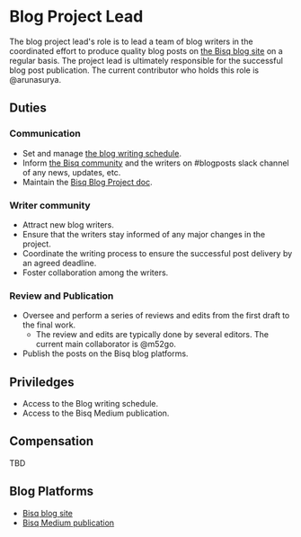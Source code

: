 # Blog Project Lead

The blog project lead's role is to lead a team of blog writers in the coordinated effort to produce quality blog posts on [the Bisq blog site](https://bisq.network/blog/) on a regular basis. The project lead is ultimately responsible for the successful blog post publication. The current contributor who holds this role is @arunasurya.

## Duties

### Communication
- Set and manage [the blog writing schedule](https://docs.google.com/spreadsheet/d/1En6LwJQlzpsY5rOSuiZa2ThoI8rrdlTNoJK1ZlsIi38/edit#gid=0).
- Inform [the Bisq community](https://bisq.community/t/call-for-blog-writers/7040/8) and the writers on #blogposts slack channel of any news, updates, etc.
- Maintain the [Bisq Blog Project doc](bisqblogproject.md).

### Writer community
- Attract new blog writers.
- Ensure that the writers stay informed of any major changes in the project.
- Coordinate the writing process to ensure the successful post delivery by an agreed deadline.
- Foster collaboration among the writers. 

### Review and Publication
- Oversee and perform a series of reviews and edits from the first draft to the final work.
  - The review and edits are typically done by several editors. The current main collaborator is @m52go.
- Publish the posts on the Bisq blog platforms.

## Priviledges
- Access to the Blog writing schedule.
- Access to the Bisq Medium publication.

## Compensation
TBD

## Blog Platforms
- [Bisq blog site](https://bisq.network/blog)
- [Bisq Medium publication](https://medium.com/bisq-network)
